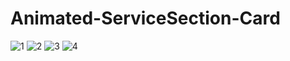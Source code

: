 # Animated-ServiceSection-Card
![1](https://user-images.githubusercontent.com/96956110/213547307-267ec0a9-6e7a-4811-a146-bb6038afb6c2.png)
![2](https://user-images.githubusercontent.com/96956110/213547321-3a7d7dc5-39b2-409c-aea8-52a59cf5c1e3.png)
![3](https://user-images.githubusercontent.com/96956110/213547336-ba16365d-0a77-4df4-a712-3d6f5f769459.png)
![4](https://user-images.githubusercontent.com/96956110/213547346-eabd6f41-97e2-4a4b-8a1e-11f977a98ed8.png)
